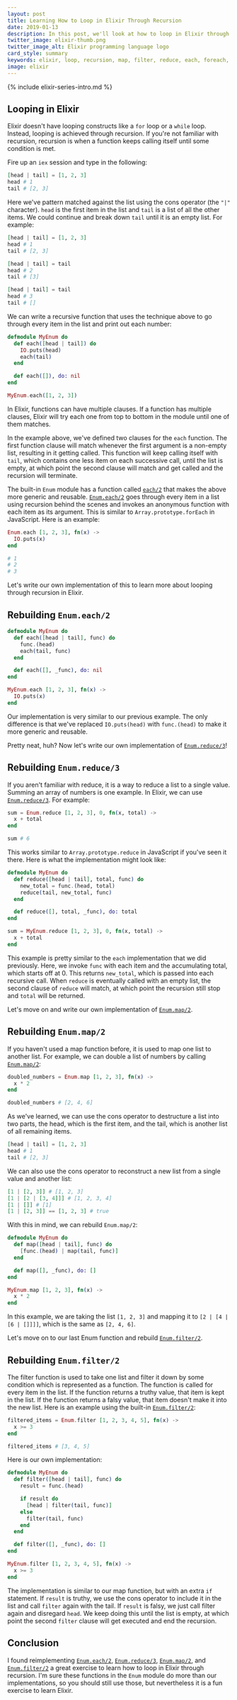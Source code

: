 ```yaml
---
layout: post
title: Learning How to Loop in Elixir Through Recursion
date: 2019-01-13
description: In this post, we'll look at how to loop in Elixir through recursion by rebuilding Enum.each, Enum.reduce, Enum.map, and Enum.filter.
twitter_image: elixir-thumb.png
twitter_image_alt: Elixir programming language logo
card_style: summary
keywords: elixir, loop, recursion, map, filter, reduce, each, foreach, for loop, enum, enumerable, iterate
image: elixir
---
```


{% include elixir-series-intro.md %}

## Looping in Elixir

Elixir doesn't have looping constructs like a `for` loop or a `while` loop. Instead, looping is achieved through recursion. If you're not familiar with recursion, recursion is when a function keeps calling itself until some condition is met.

Fire up an `iex` session and type in the following:

```elixir
[head | tail] = [1, 2, 3]
head # 1
tail # [2, 3]
```

Here we've pattern matched against the list using the cons operator (the `"|"` character). `head` is the first item in the list and `tail` is a list of all the other items. We could continue and break down `tail` until it is an empty list. For example:

```elixir
[head | tail] = [1, 2, 3]
head # 1
tail # [2, 3]

[head | tail] = tail
head # 2
tail # [3]

[head | tail] = tail
head # 3
tail # []
```

We can write a recursive function that uses the technique above to go through every item in the list and print out each number:

```elixir
defmodule MyEnum do
  def each([head | tail]) do
    IO.puts(head)
    each(tail)
  end

  def each([]), do: nil
end

MyEnum.each([1, 2, 3])
```

In Elixir, functions can have multiple clauses. If a function has multiple clauses, Elixir will try each one from top to bottom in the module until one of them matches.

In the example above, we've defined two clauses for the `each` function. The first function clause will match whenever the first argument is a non-empty list, resulting in it getting called. This function will keep calling itself with `tail`, which contains one less item on each successive call, until the list is empty, at which point the second clause will match and get called and the recursion will terminate.

The built-in `Enum` module has a function called [`each/2`](https://hexdocs.pm/elixir/Enum.html#each/2) that makes the above more generic and reusable. [`Enum.each/2`](https://hexdocs.pm/elixir/Enum.html#each/2) goes through every item in a list using recursion behind the scenes and invokes an anonymous function with each item as its argument. This is similar to `Array.prototype.forEach` in JavaScript. Here is an example:

```elixir
Enum.each [1, 2, 3], fn(x) ->
  IO.puts(x)
end

# 1
# 2
# 3
```

Let's write our own implementation of this to learn more about looping through recursion in Elixir.

## Rebuilding `Enum.each/2`

```elixir
defmodule MyEnum do
  def each([head | tail], func) do
    func.(head)
    each(tail, func)
  end

  def each([], _func), do: nil
end

MyEnum.each [1, 2, 3], fn(x) ->
  IO.puts(x)
end
```

Our implementation is very similar to our previous example. The only difference is that we've replaced `IO.puts(head)` with `func.(head)` to make it more generic and reusable.

Pretty neat, huh? Now let's write our own implementation of [`Enum.reduce/3`](https://hexdocs.pm/elixir/Enum.html#reduce/3)!

## Rebuilding `Enum.reduce/3`

If you aren't familiar with reduce, it is a way to reduce a list to a single value. Summing an array of numbers is one example. In Elixir, we can use [`Enum.reduce/3`](https://hexdocs.pm/elixir/Enum.html#reduce/3). For example:

```elixir
sum = Enum.reduce [1, 2, 3], 0, fn(x, total) ->
  x + total
end

sum # 6
```

This works similar to `Array.prototype.reduce` in JavaScript if you've seen it there. Here is what the implementation might look like:

```elixir
defmodule MyEnum do
  def reduce([head | tail], total, func) do
    new_total = func.(head, total)
    reduce(tail, new_total, func)
  end

  def reduce([], total, _func), do: total
end

sum = MyEnum.reduce [1, 2, 3], 0, fn(x, total) ->
  x + total
end
```

This example is pretty similar to the `each` implementation that we did previously. Here, we invoke `func` with each item and the accumulating total, which starts off at 0. This returns `new_total`, which is passed into each recursive call. When `reduce` is eventually called with an empty list, the second clause of `reduce` will match, at which point the recursion still stop and `total` will be returned.

Let's move on and write our own implementation of [`Enum.map/2`](https://hexdocs.pm/elixir/Enum.html#map/2).

## Rebuilding `Enum.map/2`

If you haven't used a map function before, it is used to map one list to another list. For example, we can double a list of numbers by calling [`Enum.map/2`](https://hexdocs.pm/elixir/Enum.html#map/2):

```elixir
doubled_numbers = Enum.map [1, 2, 3], fn(x) ->
  x * 2
end

doubled_numbers # [2, 4, 6]
```

As we've learned, we can use the cons operator to destructure a list into two parts, the head, which is the first item, and the tail, which is another list of all remaining items.

```elixir
[head | tail] = [1, 2, 3]
head # 1
tail # [2, 3]
```

We can also use the cons operator to reconstruct a new list from a single value and another list:

```elixir
[1 | [2, 3]] # [1, 2, 3]
[1 | [2 | [3, 4]]] # [1, 2, 3, 4]
[1 | []] # [1]
[1 | [2, 3]] == [1, 2, 3] # true
```

With this in mind, we can rebuild `Enum.map/2`:

```elixir
defmodule MyEnum do
  def map([head | tail], func) do
    [func.(head) | map(tail, func)]
  end

  def map([], _func), do: []
end

MyEnum.map [1, 2, 3], fn(x) ->
  x * 2
end
```

In this example, we are taking the list `[1, 2, 3]` and mapping it to `[2 | [4 | [6 | []]]]`, which is the same as `[2, 4, 6]`.

Let's move on to our last Enum function and rebuild [`Enum.filter/2`](https://hexdocs.pm/elixir/Enum.html#filter/2).

## Rebuilding `Enum.filter/2`

The filter function is used to take one list and filter it down by some condition which is represented as a function. The function is called for every item in the list. If the function returns a truthy value, that item is kept in the list. If the function returns a falsy value, that item doesn't make it into the new list. Here is an example using the built-in [`Enum.filter/2`](https://hexdocs.pm/elixir/Enum.html#filter/2):

```elixir
filtered_items = Enum.filter [1, 2, 3, 4, 5], fn(x) ->
  x >= 3
end

filtered_items # [3, 4, 5]
```

Here is our own implementation:

```elixir
defmodule MyEnum do
  def filter([head | tail], func) do
    result = func.(head)

    if result do
      [head | filter(tail, func)]
    else
      filter(tail, func)
    end
  end

  def filter([], _func), do: []
end

MyEnum.filter [1, 2, 3, 4, 5], fn(x) ->
  x >= 3
end
```

The implementation is similar to our map function, but with an extra `if` statement. If `result` is truthy, we use the cons operator to include it in the list and call `filter` again with the tail. If `result` is falsy, we just call filter again and disregard `head`. We keep doing this until the list is empty, at which point the second `filter` clause will get executed and end the recursion.

## Conclusion

I found reimplementing [`Enum.each/2`](https://hexdocs.pm/elixir/Enum.html#each/2), [`Enum.reduce/3`](https://hexdocs.pm/elixir/Enum.html#reduce/3), [`Enum.map/2`](https://hexdocs.pm/elixir/Enum.html#map/2), and [`Enum.filter/2`](https://hexdocs.pm/elixir/Enum.html#filter/2) a great exercise to learn how to loop in Elixir through recursion. I'm sure these functions in the `Enum` module do more than our implementations, so you should still use those, but nevertheless it is a fun exercise to learn Elixir.
